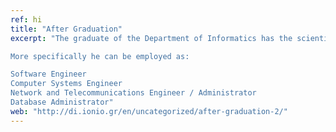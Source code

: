 ```yaml
---
ref: hi
title: "After Graduation"
excerpt: "The graduate of the Department of Informatics has the scientific and technical expertise to work as an IT professional, either as self-employed, or as an executive in the private or public sector.

More specifically he can be employed as:

Software Engineer
Computer Systems Engineer
Network and Telecommunications Engineer / Administrator
Database Administrator"
web: "http://di.ionio.gr/en/uncategorized/after-graduation-2/"
---
```

